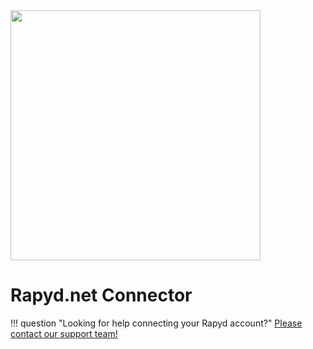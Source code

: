<img src="https://static.openfintech.io/payment_providers/rapyd/logo.svg?w=400" width="400px" >

# Rapyd.net Connector

!!! question "Looking for help connecting your Rapyd account?"
    [Please contact our support team!](mailto:{{custom.support_email}})